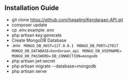 ## Installation Guide

- git clone https://github.com/hagaitrg/Kendaraan-API.git
- composer update
- cp .env.example .env
- php artisan key:generate
- Create MongoDB Database
- .env
`` MONGO_DB_HOST=127.0.0.1``
`` MONGO_DB_PORT=27017``
`` MONGO_DB_DATABASE=kendaraan_api``
`` MONGO_DB_USERNAME=``
`` MONGO_DB_PASSWORD=``
``DB_CONNECTION=mongodb`` 
- php artisan jwt:secret
- php artisan migrate --database=mongodb
- php artisan serve

